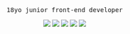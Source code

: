 <p align="center"> 
  <samp>
      18yo junior front-end developer
    <br>
  </samp>
</p>

<p align="center">
 <a href="https://kadiryakan.dev" target="blank"><img src="https://img.shields.io/badge/Website-3244a8?style=for-the-badge&logo=medium&logoColor=white"/></a>
  <img src="https://img.shields.io/badge/Javascript-F0DB4F?style=for-the-badge&labelColor=black&logo=javascript&logoColor=F0DB4F"/>
  <img src="https://img.shields.io/badge/-React-61DBFB?style=for-the-badge&labelColor=black&logo=react&logoColor=61DBFB"/>
  <img src="https://img.shields.io/badge/Redux-593D88?style=for-the-badge&logo=redux&logoColor=white"/>
  <img src="https://img.shields.io/badge/Tailwind_CSS-092749?style=for-the-badge&logo=tailwindcss&logoColor=06B6D4&labelColor=000000"/>
</p>
